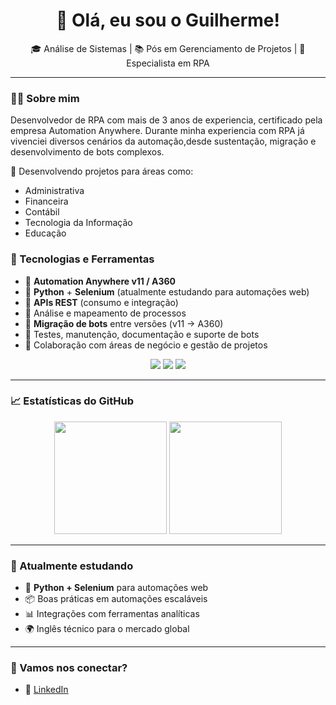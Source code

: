 <h1 align="center">👋 Olá, eu sou o Guilherme!</h1>

<p align="center">
  🎓 Análise de Sistemas | 📚 Pós em Gerenciamento de Projetos | 🤖 Especialista em RPA
</p>

---

### 👨‍💻 Sobre mim

Desenvolvedor de RPA com mais de 3 anos de experiencia, certificado pela empresa Automation Anywhere.
Durante minha experiencia com RPA já vivenciei diversos cenários da automação,desde sustentação, migração e desenvolvimento de bots complexos.

🚀 Desenvolvendo projetos para áreas como:

- Administrativa  
- Financeira  
- Contábil  
- Tecnologia da Informação
- Educação

### 🔧 Tecnologias e Ferramentas

- 🤖 **Automation Anywhere v11 / A360**
- 🐍 **Python** + **Selenium** (atualmente estudando para automações web)
- 📡 **APIs REST** (consumo e integração)
- 📝 Análise e mapeamento de processos
- 🔄 **Migração de bots** entre versões (v11 → A360)
- 🧪 Testes, manutenção, documentação e suporte de bots
- 🧠 Colaboração com áreas de negócio e gestão de projetos


<p align="center">
  <img src="https://img.shields.io/badge/Automation%20Anywhere-Advanced%20Certified-orange?style=for-the-badge&logo=automationanywhere" />
  <img src="https://img.shields.io/badge/RPA-Developer-blueviolet?style=for-the-badge&logo=robotframework" />
  <img src="https://img.shields.io/badge/Python-Automation-3776AB?style=for-the-badge&logo=python&logoColor=white" />
</p>

---

### 📈 Estatísticas do GitHub

<p align="center">
  <img height="180em" src="https://github-readme-stats.vercel.app/api?username=guilhermesoares&show_icons=true&theme=transparent&hide_border=true" />
  <img height="180em" src="https://github-readme-stats.vercel.app/api/top-langs/?username=guilhermesoares&layout=compact&theme=transparent&hide_border=true" />
</p>

---

### 🌱 Atualmente estudando

- 🐍 **Python + Selenium** para automações web
- 📦 Boas práticas em automações escaláveis
- 📊 Integrações com ferramentas analíticas
- 🌍 Inglês técnico para o mercado global

---

### 🤝 Vamos nos conectar?

- 💼 [LinkedIn](https://www.linkedin.com/in/guilherme-soares-silva/)
